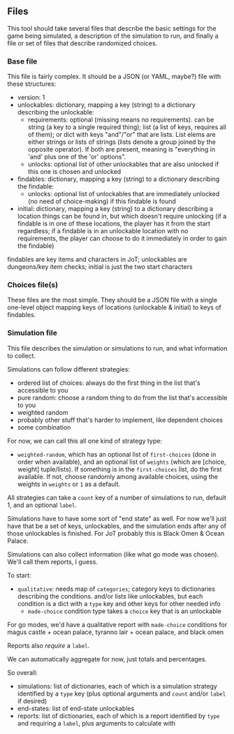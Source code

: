 ## Files ##

This tool should take several files that describe the basic settings for the game being simulated, a description of the simulation to run, and finally a file or set of files that describe randomized choices.

### Base file ###

This file is fairly complex. It should be a JSON (or YAML, maybe?) file with these structures:

 * version: 1
 * unlockables: dictionary, mapping a key (string) to a dictionary describing the unlockable:
   * requirements: optional (missing means no requirements). can be string (a key to a single required thing); list (a list of keys, requires all of them); or dict with keys "and"/"or" that are lists. List elems are either strings or lists of strings (lists denote a group joined by the opposite operator). If both are present, meaning is "everything in 'and' plus one of the 'or' options".
   * unlocks: optional list of other unlockables that are also unlocked if this one is chosen and unlocked
 * findables: dictionary, mapping a key (string) to a dictionary describing the findable:
   * unlocks: optional list of unlockables that are immediately unlocked (no need of choice-making) if this findable is found
 * initial: dictionary, mapping a key (string) to a dictionary describing a location things can be found in, but which doesn't require unlocking (if a findable is in one of these locations, the player has it from the start regardless; if a findable is in an unlockable location with no requirements, the player can choose to do it immediately in order to gain the findable)

findables are key items and characters in JoT; unlockables are dungeons/key item checks; initial is just the two start characters

### Choices file(s) ###

These files are the most simple. They should be a JSON file with a single one-level object mapping keys of locations (unlockable & initial) to keys of findables.

### Simulation file ###

This file describes the simulation or simulations to run, and what information to collect.

Simulations can follow different strategies:
 * ordered list of choices: always do the first thing in the list that's accessible to you
 * pure random: choose a random thing to do from the list that's accessible to you
 * weighted random
 * probably other stuff that's harder to implement, like dependent choices
 * some combination

For now, we can call this all one kind of strategy type:
 * `weighted-random`, which has an optional list of `first-choices` (done in order when available), and an optional list of `weights` (which are [choice, weight] tuple/lists). If something is in the `first-choices` list, do the first available. If not, choose randomly among available choices, using the weights in `weights` or `1` as a default.

All strategies can take a `count` key of a number of simulations to run, default 1, and an optional `label`.

Simulations have to have some sort of "end state" as well. For now we'll just have that be a set of keys, unlockables, and the simulation ends after any of those unlockables is finished. For JoT probably this is Black Omen & Ocean Palace.

Simulations can also collect information (like what go mode was chosen). We'll call them reports, I guess.

To start:
 * `qualitative`: needs map of `categories`; category keys to dictionaries describing the conditions. and/or lists like unlockables, but each condition is a dict with a `type` key and other keys for other needed info
   * `made-choice` condition type takes a `choice` key that is an unlockable

For go modes, we'd have a qualitative report with `made-choice` conditions for magus castle + ocean palace, tyranno lair + ocean palace, and black omen

Reports also _require_ a `label`.

We can automatically aggregate for now, just totals and percentages.

So overall:

 * simulations: list of dictionaries, each of which is a simulation strategy identified by a `type` key (plus optional arguments and `count` and/or `label` if desired)
 * end-states: list of end-state unlockables
 * reports: list of dictionaries, each of which is a report identified by `type` and requiring a `label`, plus arguments to calculate with
